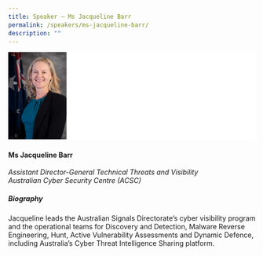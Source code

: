 ```yaml
---
title: Speaker – Ms Jacqueline Barr
permalink: /speakers/ms-jacqueline-barr/
description: ""
---
```

![](/images/2023%20Speakers/jacqueline%20barr.png)

#### **Ms Jacqueline Barr**

*Assistant Director-General Technical Threats and Visibility <br>
Australian Cyber Security Centre (ACSC)*


##### **Biography**
Jacqueline leads the Australian Signals Directorate’s cyber visibility program and the operational teams for Discovery and Detection, Malware Reverse Engineering, Hunt, Active Vulnerability Assessments and Dynamic Defence, including Australia’s Cyber Threat Intelligence Sharing platform.  